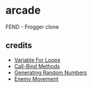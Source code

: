 # arcade
FEND - Frogger clone

## credits
- [Variable For Loops](http://stackoverflow.com/questions/6645067/javascript-dynamically-creating-variables-for-loops)
- [Call-Bind Methods](http://javascriptissexy.com/javascript-apply-call-and-bind-methods-are-essential-for-javascript-professionals/)
- [Generating Random Numbers](http://stackoverflow.com/questions/1527803/generating-random-whole-numbers-in-javascript-in-a-specific-range)
- [Enemy Movement](https://discussions.udacity.com/t/game-design-and-enemies-moving/35473/2)